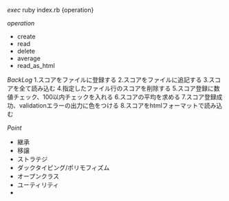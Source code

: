 *exec*
ruby index.rb {operation}

*operation*
- create 
- read
- delete
- average
- read_as_html

*BackLog*
1.スコアをファイルに登録する
2.スコアをファイルに追記する
3.スコアを全て読み込む
4.指定したファイル行のスコアを削除する
5.スコア登録に数値チェック、100以内チェックを入れる
6.スコアの平均を求める
7.スコア登録成功、validationエラーの出力に色をつける
8.スコアをhtmlフォーマットで読み込む

*Point*
- 継承 
- 移譲
- ストラテジ
- ダックタイピング/ポリモフィズム
- オープンクラス
- ユーティリティ
- 